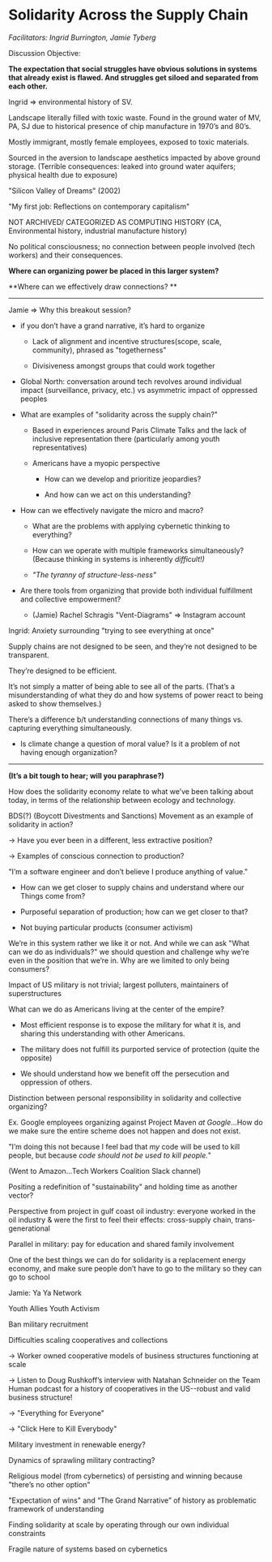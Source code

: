 # Solidarity Across the Supply Chain
*Facilitators: Ingrid Burrington, Jamie Tyberg*

Discussion Objective:

**The expectation that social struggles have obvious solutions in systems that already exist is flawed. And struggles get siloed and separated from each other.**

Ingrid => environmental history of SV.

Landscape literally filled with toxic waste. Found in the ground water of MV, PA, SJ due to historical presence of chip manufacture in 1970’s and 80’s.

Mostly immigrant, mostly female employees, exposed to toxic materials.

Sourced in the aversion to landscape aesthetics impacted by above ground storage. (Terrible consequences: leaked into ground water aquifers; physical health due to exposure)

"Silicon Valley of Dreams" (2002)

"My first job: Reflections on contemporary capitalism"

NOT ARCHIVED/ CATEGORIZED AS COMPUTING HISTORY (CA, Environmental history, industrial manufacture history)

No political consciousness; no connection between people involved (tech workers) and their consequences.

**Where can organizing power be placed in this larger system?**

**Where can we effectively draw connections? **

-----

Jamie => Why this breakout session?

* if you don’t have a grand narrative, it’s hard to organize

    * Lack of alignment and incentive structures(scope, scale, community), phrased as "togetherness"

    * Divisiveness amongst groups that could work together

* Global North: conversation around tech revolves around individual impact (surveillance, privacy, etc.) vs asymmetric impact of oppressed peoples

* What are examples of "solidarity across the supply chain?"

    * Based in experiences around Paris Climate Talks and the lack of inclusive representation there (particularly among youth representatives)

    * Americans have a myopic perspective

        * How can we develop and prioritize jeopardies?

        * And how can we act on this understanding?

* How can we effectively navigate the micro and macro?	

    * What are the problems with applying cybernetic thinking to everything?

    * How can we operate with multiple frameworks simultaneously? (Because thinking in systems is inherently *difficult!)*

    * *"The tyranny of structure-less-ness"*

* Are there tools from organizing that provide both individual fulfillment and collective empowerment?

    * (Jamie) Rachel Schragis "Vent-Diagrams" => Instagram account

Ingrid: Anxiety surrounding "trying to see everything at once"

Supply chains are not designed to be seen, and they’re not designed to be transparent.

They’re designed to be efficient.

It’s not simply a matter of being able to see all of the parts. (That’s a misunderstanding of what they do and how systems of power react to being asked to show themselves.)

There’s a difference b/t understanding connections of many things vs. capturing everything simultaneously.

* Is climate change a question of moral value? Is it a problem of not having enough organization?

-----

**(It’s a bit tough to hear; will you paraphrase?)**

How does the solidarity economy relate to what we’ve been talking about today, in terms of the relationship between ecology and technology.

BDS(?) (Boycott Divestments and Sanctions) Movement as an example of solidarity in action?

→ Have you ever been in a different, less extractive position?

→ Examples of conscious connection to production?

"I’m a software engineer and don’t believe I produce anything of value."

* How can we get closer to supply chains and understand where our Things come from?

* Purposeful separation of production; how can we get closer to that?

* Not buying particular products (consumer activism)

We’re in this system rather we like it or not. And while we can ask "What can we do as individuals?" we should question and challenge why we’re even in the position that we’re in. Why are we limited to only being consumers?

Impact of US military is not trivial; largest polluters, maintainers of superstructures

What can we do as Americans living at the center of the empire?

* Most efficient response is to expose the military for what it is, and sharing this understanding with other Americans.

* The military does not fulfill its purported service of protection (quite the opposite)

* We should understand how we benefit off the persecution and oppression of others.

Distinction between personal responsibility in solidarity and collective organizing?

Ex. Google employees organizing against Project Maven *at Google*...How do we make sure the entire scheme does not happen and does not exist.

"I’m doing this not because I feel bad that *my* code will be used to kill people, but because *code should not be used to kill people.*"

(Went to Amazon...Tech Workers Coalition Slack channel)

Positing a redefinition of "sustainability" and holding time as another vector?

Perspective from project in gulf coast oil industry: everyone worked in the oil industry & were the first to feel their effects: cross-supply chain, trans-generational

Parallel in military: pay for education and shared family involvement

One of the best things we can do for solidarity is a replacement energy economy, and make sure people don’t have to go to the military so they can go to school

Jamie: Ya Ya Network

Youth Allies Youth Activism

Ban military recruitment

Difficulties scaling cooperatives and collections

→ Worker owned cooperative models of business structures functioning at scale

→ Listen to Doug Rushkoff’s interview with Natahan Schneider on the Team Human podcast for a history of cooperatives in the US--robust and valid business structure!

→ "Everything for Everyone"

→ "Click Here to Kill Everybody"

Military investment in renewable energy?

Dynamics of sprawling military contracting?

Religious model (from cybernetics) of persisting and winning because "there’s no other option"

"Expectation of wins" and “The Grand Narrative” of history as problematic framework of understanding

Finding solidarity at scale by operating through our own individual constraints

Fragile nature of systems based on cybernetics

